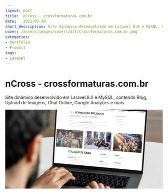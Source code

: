 ```yaml
---
layout: post
title:  nCross - crossformaturas.com.br
date:   2021-05-29
short_description: Site dinâmico desenvolvido em Laravel 8.0 e MySQL, contendo Blog, Upload de Imagens, Chat Online, Google Analytics e mais.
cover: /assets/images/covers/all/crossformaturas.com.br.png
categories:
- Portfolio
- Product
tags:
- Laravel
---
```


# nCross - crossformaturas.com.br

Site dinâmico desenvolvido em Laravel 8.0 e MySQL, contendo Blog, Upload de Imagens, Chat Online, Google Analytics e mais.

<div>
  <a href="http://www.crossformaturas.com.br" target="_blank" class="text-decoration-none">
  <img src="/assets/images/covers/all/crossformaturas.com.br.png" alt="" class=" w-100 img-fluid rounded-3 shadow mb-4">
  </a>
</div>

